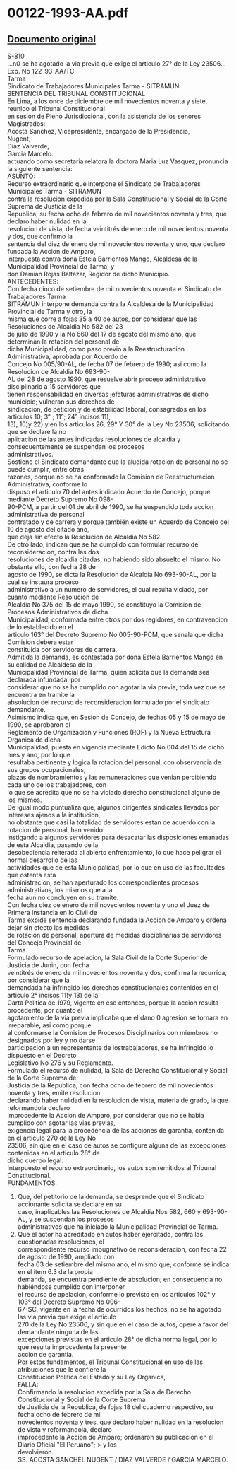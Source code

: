 
00122-1993-AA.pdf
=================
  
[Documento original](https://tc.gob.pe/jurisprudencia/1998/00122-1993-AA.pdf)  
---  
S-810  
...n0 se ha agotado la via previa que exige el articulo 27° de la Ley 23506...  
Exp. No 122-93-AA/TC  
Tarma  
Sindicato de Trabajadores Municipales Tarma - SITRAMUN  
SENTENCIA DEL TRIBUNAL CONSTITUCIONAL  
En Lima, a los once de diciembre de mil novecientos noventa y siete, reunido el Tribunal Constitucional  
en sesion de Pleno Jurisdiccional, con la asistencia de los senores Magistrados:  
Acosta Sanchez, Vicepresidente, encargado de la Presidencia,  
Nugent,  
Diaz Valverde,  
Garcia Marcelo.  
actuando como secretaria relatora la doctora Maria Luz Vasquez, pronuncia la siguiente sentencia:  
ASUNTO:  
Recurso extraordinario que interpone el Sindicato de Trabajadores Municipales Tarma - SITRAMUN  
contra la resolucion expedida por la Sala Constitucional y Social de la Corte Suprema de Justicia de la  
Republica, su fecha ocho de febrero de mil novecientos noventa y tres, que declaro haber nulidad en la  
resolucion de vista, de fecha veintitrés de enero de mil novecientos noventa y dos, que confirmo la  
sentencia del diez de enero de mil novecientos noventa y uno, que declaro fundada la Accion de Amparo,  
interpuesta contra dona Estela Barrientos Mango, Alcaldesa de la Municipalidad Provincial de Tarma, y  
don Damian Rojas Baltazar, Regidor de dicho Municipio.  
ANTECEDENTES:  
Con fecha cinco de setiembre de mil novecientos noventa el Sindicato de Trabajadores Tarma  
SITRAMUN interpone demanda contra la Alcaldesa de la Municipalidad Provincial de Tarma y otro, la  
misma que corre a fojas 35 a 40 de autos, por considerar que las Resoluciones de Alcaldia No 582 del 23  
de julio de 1990 y la No 660 del 17 de agosto del mismo ano, que determinan la rotacion del personal de  
dicha Municipalidad, como paso previo a la Reestructuracion Administrativa, aprobada por Acuerdo de  
Concejo No 005/90-AL, de fecha 07 de febrero de 1990; asi como la Resolucion de Alcaldia No 693-90-  
AL del 28 de agosto 1990, que resuelve abrir proceso administrativo disciplinario a 15 servidores que  
tienen responsabilidad en diversas jefaturas administrativas de dicho municipio; vulneran sus derechos de  
sindicacion, de peticion y de estabilidad laboral, consagrados en los articulos 10; 3° ; 11°; 24° incisos 11),  
13), 10)y 22) y en los articulos 26, 29° Y 30° de la Ley No 23506; solicitando que se declare la no  
aplicacion de las antes indicadas resoluciones de alcaldia y consecuentemente se suspendan los procesos  
administrativos.  
Sostiene el Sindicato demandante que la aludida rotacion de personal no se puede cumplir, entre otras  
razones, porque no se ha conformado la Comision de Reestructuracion Administrativa, conforme lo  
dispuso el articulo 70 del antes indicado Acuerdo de Concejo, porque mediante Decreto Supremo No 098-  
90-PCM, a partir del 01 de abril de 1990, se ha suspendido toda accion administrativa de personal  
contratado y de carrera y porque también existe un Acuerdo de Concejo del 10 de agosto del citado ano,  
que deja sin efecto la Resolucion de Alcaldia No 582.  
De otro lado, indican que se ha cumplido con formular recurso de reconsideracion, contra las dos  
resoluciones de alcaldia citadas, no habiendo sido absuelto el mismo. No obstante ello, con fecha 28 de  
agosto de 1990, se dicta la Resolucion de Alcaldia No 693-90-AL, por la cual se instaura proceso  
administrativo a un numero de servidores, el cual resulta viciado, por cuanto mediante Resolucion de  
Alcaldia No 375 del 15 de mayo 1990, se constituyo la Comision de Procesos Administrativos de dicha  
Municipalidad, conformada entre otros por dos regidores, en contravencion de lo establecido en el  
articulo 163° del Decreto Supremo No 005-90-PCM, que senala que dicha Comision debera estar  
constituida por servidores de carrera.  
Admitida la demanda, es contestada por dona Estela Barrientos Mango en su calidad de Alcaldesa de la  
Municipalidad Provincial de Tarma, quien solicita que la demanda sea declarada infundada, por  
considerar que no se ha cumplido con agotar la via previa, toda vez que se encuentra en tramite la  
absolucion del recurso de reconsideracion formulado por el sindicato demandante.  
Asimismo indica que, en Sesion de Concejo, de fechas 05 y 15 de mayo de 1990, se aprobaron el  
Reglamento de Organizacion y Funciones (ROF) y la Nueva Estructura Organica de dicha  
Municipalidad; puesta en vigencia mediante Edicto No 004 del 15 de dicho mes y ano, por lo que  
resultaba pertinente y logica la rotacion del personal, con observancia de sus grupos ocupacionales,  
plazas de nombramientos y las remuneraciones que venian percibiendo cada uno de los trabajadores, con  
lo que se acredita que no se ha violado derecho constitucional alguno de los mismos.  
De igual modo puntualiza que, algunos dirigentes sindicales Ilevados por intereses ajenos a la institucion,  
no obstante que casi la totalidad de servidores estan de acuerdo con la rotacion de personal, han venido  
instigando a algunos servidores para desacatar las disposiciones emanadas de esta Alcaldia, pasando de la  
desobediencia reiterada al abierto enfrentamiento, lo que hace peligrar el normal desarrollo de las  
actividades que de esta Municipalidad, por lo que en uso de las facultades que ostenta esta  
administracion, se han aperturado los correspondientes procesos administrativos, los mismos que a la  
fecha aun no concluyen en su tramite.  
Con fecha diez de enero de mil novecientos noventa y uno el Juez de Primera Instancia en lo Civil de  
Tarma expide sentencia declarando fundada la Accion de Amparo y ordena dejar sin efecto las medidas  
de rotacion de personal, apertura de medidas disciplinarias de servidores del Concejo Provincial de  
Tarma.  
Formulado recurso de apelacion, la Sala Civil de la Corte Superior de Justicia de Junin, con fecha  
veintitrés de enero de mil novecientos noventa y dos, confirma la recurrida, por considerar que la  
demandada ha infringido los derechos constitucionales contenidos en el articulo 2° incisos 11)y 13) de la  
Carta Politica de 1979, vigente en ese entonces, porque la accion resulta procedente, por cuanto el  
agotamiento de la via previa implicaba que el dano 0 agresion se tornara en irreparable, asi como porque  
al conformarse la Comision de Procesos Disciplinarios con miembros no designados por ley y no darse  
participacion a un representante de lostrabajadores, se ha infringido lo dispuesto en el Decreto  
Legislativo No 276 y su Reglamento.  
Formulado el recurso de nulidad, la Sala de Derecho Constitucional y Social de la Corte Suprema de  
Justicia de la Republica, con fecha ocho de febrero de mil novecientos noventa y tres, emite resolucion  
declarando haber nulidad en la resolucion de vista, materia de grado, la que reformandola declaro  
improcedente la Accion de Amparo, por considerar que no se habia cumplido con agotar las vias previas,  
exigencia legal para la procedencia de las acciones de garantia, contenida en el articulo 270 de la Ley No  
23506, sin que en el caso de autos se configure alguna de las excepciones contenidas en el articulo 28° de  
dicho cuerpo legal.  
Interpuesto el recurso extraordinario, los autos son remitidos al Tribunal Constitucional.  
FUNDAMENTOS:  
1. Que, del petitorio de la demanda, se desprende que el Sindicato accionante solicita se declare en su  
caso, inaplicables las Resoluciones de Alcaldia Nos 582, 660 y 693-90-AL, y se suspendan los procesos  
administrativos que ha iniciado la Municipalidad Provincial de Tarma.  
2. Que el actor ha acreditado en autos haber ejercitado, contra las cuestionadas resoluciones, el  
correspondiente recurso impugnativo de reconsideracion, con fecha 22 de agosto de 1990, ampliado con  
fecha 03 de setiembre del mismo ano, el mismo que, conforme se indica en el item 6.3 de la propia  
demanda, se encuentra pendiente de absolucion; en consecuencia no habiéndose cumplido con interponer  
el recurso de apelacion, conforme lo previsto en los articulos 102° y 103° del Decreto Supremo No 006-  
67-SC, vigente en la fecha de ocurridos los hechos, no se ha agotado las via previa que exige el articulo  
270 de la Ley No 23506, y sin que en el caso de autos, opere a favor del demandante ninguna de las  
excepciones previstas en el articulo 28° de dicha norma legal, por lo que resulta improcedente la presente  
accion de garantia.  
Por estos fundamentos, el Tribunal Constitucional en uso de las atribuciones que le confiere la  
Constitucion Politica del Estado y su Ley Organica,  
FALLA:  
Confirmando la resolucion expedida por la Sala de Derecho Constitucional y Social de la Corte Suprema  
de Justicia de la Republica, de fojas 18 del cuaderno respectivo, su fecha ocho de febrero de mil  
novecientos noventa y tres, que declaro haber nulidad en la resolucion de vista y reformandola, declaro  
improcedente la Accion de Amparo; ordenaron su publicacion en el Diario Oficial "El Peruano"; > y los  
devolvieron.  
SS. ACOSTA SANCHEL NUGENT / DIAZ VALVERDE / GARCIA MARCELO.